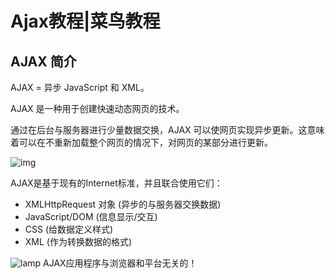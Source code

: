 # Ajax教程|菜鸟教程

##  AJAX 简介

AJAX = 异步 JavaScript 和 XML。

AJAX 是一种用于创建快速动态网页的技术。

通过在后台与服务器进行少量数据交换，AJAX 可以使网页实现异步更新。这意味着可以在不重新加载整个网页的情况下，对网页的某部分进行更新。

![img](C:\Users\ASUS\Desktop\前端之路\笔记\笔记-image\ajax-yl.png)

AJAX是基于现有的Internet标准，并且联合使用它们：

- XMLHttpRequest 对象 (异步的与服务器交换数据)
- JavaScript/DOM (信息显示/交互)
- CSS (给数据定义样式)
- XML (作为转换数据的格式)

![lamp](https://www.runoob.com/images/lamp.gif) AJAX应用程序与浏览器和平台无关的！



